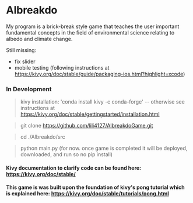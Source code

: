 # Albreakdo

My program is a brick-break style game that teaches the user important fundamental concepts in the field of environmental science relating to albedo and climate change.

Still missing:

- fix slider
- mobile testing (following instructions at https://kivy.org/doc/stable/guide/packaging-ios.html?highlight=xcode)

### In Development

> kivy installation: 'conda install kivy -c conda-forge' -- otherwise see instructions at https://kivy.org/doc/stable/gettingstarted/installation.html


> git clone https://github.com/lili4127/AlbreakdoGame.git


> cd ./Albreakdo/src


> python main.py (for now. once game is completed it will be deployed, downloaded, and run so no pip install)


#### Kivy documentation to clarify code can be found here: https://kivy.org/doc/stable/
#### This game is was built upon the foundation of kivy's pong tutorial which is explained here: https://kivy.org/doc/stable/tutorials/pong.html
    
